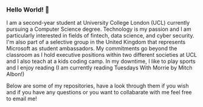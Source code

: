 ### Hello World! 👋

I am a second-year student at University College London (UCL) currently pursuing a Computer Science degree. Technology is my passion and I am particularly interested in fields of fintech, data science, and cyber security. I'm also part of a selective group in the United Kingdom that represents Microsoft as student ambassadors. My commitments go beyond the classroom as I hold executive positions within two different societies at UCL and I also teach at a kids coding camp. In my downtime, I like to play sports and I enjoy reading (I am currently reading Tuesdays With Morrie by Mitch Albon!)

Below are some of my repositories, have a look through them if you wish and if you have any questions or you want to collabarate with me feel free to email me!

<!--
**Keyur25/Keyur25** is a ✨ _special_ ✨ repository because its `README.md` (this file) appears on your GitHub profile.

Here are some ideas to get you started:

- 🔭 I’m currently working on ...
- 🌱 I’m currently learning ...
- 👯 I’m looking to collaborate on ...
- 🤔 I’m looking for help with ...
- 💬 Ask me about ...
- 📫 How to reach me: ...
- 😄 Pronouns: ...
- ⚡ Fun fact: ...
-->
